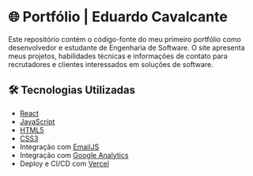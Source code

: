 # 🌐 Portfólio | Eduardo Cavalcante

Este repositório contém o código-fonte do meu primeiro portfólio como desenvolvedor e estudante de Engenharia de Software. O site apresenta meus projetos, habilidades técnicas e informações de contato para recrutadores e clientes interessados em soluções de software.

## 🛠️ Tecnologias Utilizadas

- [React](https://reactjs.org/)
- [JavaScript](https://developer.mozilla.org/pt-BR/docs/Web/JavaScript)
- [HTML5](https://developer.mozilla.org/pt-BR/docs/Web/HTML)
- [CSS3](https://developer.mozilla.org/pt-BR/docs/Web/CSS)
- Integração com [EmailJS](https://www.emailjs.com/)
- Integração com [Google Analytics](https://developers.google.com/analytics)
- Deploy e CI/CD com [Vercel](https://vercel.com/)